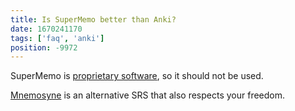 ```yaml
---
title: Is SuperMemo better than Anki?
date: 1670241170
tags: ['faq', 'anki']
position: -9972
---
```


SuperMemo is [proprietary software](https://www.gnu.org/proprietary/proprietary.html), so it should not be used.

[Mnemosyne](https://wiki.archlinux.org/title/Mnemosyne) is an alternative SRS that also respects your freedom.
